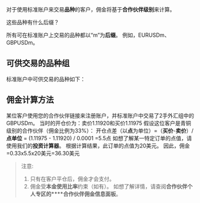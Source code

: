 
对于使用标准账户来交易**品种**的客户，佣金将基于**合作伙伴级别**来计算。

这些品种有什么后缀？

所有可在标准账户上交易的品种都以“m”为**后缀**。 例如，EURUSDm、GBPUSDm。

## 可供交易的品种组

标准账户中可供交易的品种如下：

## 佣金计算方法

某位客户使用您的合作伙伴链接来注册账户，并标准账户中交易了2手外汇组中的GBPUSDm。 当时的开仓价为：卖价1.11920和买价1.11975
假设这位客户是青铜级别的合作伙伴（佣金比例为33%）：
开仓点差（以**点**为单位）=（**买价**-**卖价**）/**点单位**
 = (1.11975 - 1.11920) / 0.0001
 =5.5点
如想了解某一特定订单的点值，请使用我们的**投资计算器**。 根据计算结果，此订单的点值为20美元。
因此，佣金=0.33x5.5x20美元=36.30美元

> 注意:
> 1. 只有在客户平仓后，佣金才会支付。
> 2. 佣金受**本金使用比率**约束（如有）。
如想了解详情，请查阅**合作伙伴个人专区的****合作伙伴佣金信息面板**。